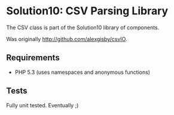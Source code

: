 # Solution10: CSV Parsing Library

The CSV class is part of the Solution10 library of components.

Was originally http://github.com/alexgisby/csvIO.

## Requirements

- PHP 5.3 (uses namespaces and anonymous functions)

## Tests

Fully unit tested. Eventually ;)